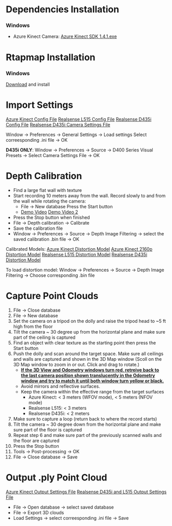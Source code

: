 ﻿# Dependencies Installation
### Windows
- Azure Kinect Camera: [Azure Kinect SDK 1.4.1.exe](https://download.microsoft.com/download/3/d/6/3d6d9e99-a251-4cf3-8c6a-8e108e960b4b/Azure%20Kinect%20SDK%201.4.1.exe)
# Rtapmap Installation
### Windows
[Download](https://github.com/introlab/rtabmap/releases/download/0.20.8/RTABMap-0.20.8-win64-cuda11_1.exe) and install
# Import Settings
[Azure Kinect Config File](https://raw.githubusercontent.com/pearnets/rtabmapSettings/main/config_Azure_Kinect.ini)
[Realsense L515 Config File](https://raw.githubusercontent.com/pearnets/rtabmapSettings/main/config_L515_1080p.ini)
[Realsense D435i Config File](https://raw.githubusercontent.com/pearnets/rtabmapSettings/main/config_D435i.ini)
[Realsense D435i Camera Settings File](https://raw.githubusercontent.com/wiki/IntelRealSense/librealsense/d400_presets/HighResHighAccuracyPreset.json)

Window -> Preferences -> General Settings -> Load settings
Select correesponding .ini file -> OK

**D435i ONLY**: 
Window -> Preferences -> Source -> D400 Series Visual Presets -> Select Camera Settings File -> OK
# Depth Calibration
- Find a large flat wall with texture
- Start recording 10 meters away from the wall. Record slowly to and from the wall while rotating the camera:
	- File -> New database
Press the Start button
	- [Demo Video](https://www.youtube.com/watch?v=cjDFDPpLnRc&ab_channel=matlabbe)
[Demo Video 2](https://www.youtube.com/watch?v=BDRPv4cVSwg&ab_channel=AlexTeichman)
- Press the Stop button when finished
- File -> Depth calibration -> Calibrate
- Save the calibration file
- Window -> Preferences -> Source -> Depth Image Filtering -> select the saved calibration .bin file  -> OK

Calibrated Models:
[Azure Kinect Distortion Model](https://github.com/pearnets/rtabmapSettings/blob/main/distortion_model_Azure_Kinect.bin?raw=true)
[Azure Kinect 2160p Distortion Model](https://github.com/pearnets/rtabmapSettings/blob/main/distortion_model_Azure_Kinect_2160p.bin?raw=true)
[Realsense L515 Distortion Model](https://github.com/pearnets/rtabmapSettings/blob/main/distortion_model_L515_new.bin?raw=true)
[Realsense D435i Distortion Model](https://github.com/pearnets/rtabmapSettings/blob/main/distortion_model_D435i.bin?raw=true)

To load distortion model:
Window -> Preferences -> Source -> Depth Image Filtering -> Choose corresponding .bin file

# Capture Point Clouds
1. File -> Close database
2. File -> New database
3. Set the camera on a tripod on the dolly and raise the tripod head to ~5 ft high from the floor
4. Tilt the camera ~ 30 degree up from the horizontal plane and make sure part of the ceiling is captured
5. Find an object with clear texture as the starting point then press the Start button
6. Push the dolly and scan around the target space. Make sure all ceilings and walls are captured and shown in the 3D Map window (Scoll on the 3D Map window to zoom in or out. Click and drag to rotate.)
	- <u>**If the 3D View and Odometry windows turn red, retreive back to the last camera position shown translucently in the Odometry window and try to match it until both window turn yellow or black.**</u>
	- Avoid mirrors and reflective surfaces.
	- Keep the camera within the effective range from the target surfaces
		- Azure Kinect: < 3 meters (WFOV mode), < 5 meters (NFOV mode)
		- Realsense L515: < 3 meters
		- Realsense D435i: < 2 meters
8. Make sure to capture a loop (return back to where the record starts)
9. Tilt the camera ~ 30 degree down from the horizontal plane and make sure part of the floor is captured
10. Repeat step 6 and make sure part of the previously scanned walls and the floor are captured
11. Press the Stop button
12. Tools -> Post-processing -> OK 
13. File -> Close database -> Save

# Output .ply Point Cloud
[Azure Kinect Output Settings File](https://raw.githubusercontent.com/pearnets/rtabmapSettings/main/Output_Settings_Azure_Kinect.ini)
[Realsense D435i and L515 Output Settings File](https://raw.githubusercontent.com/pearnets/rtabmapSettings/main/Output_Settings_D435i_L515.ini)

- File -> Open database -> select saved database
- File -> Export 3D clouds
- Load Settings -> select correesponding .ini file -> Save
